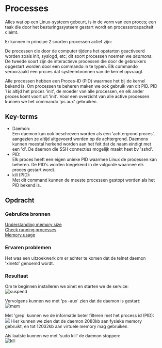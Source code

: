 # Processes

Alles wat op een Linux-systeem gebeurt, is in de vorm van een proces; een taak die door het besturingssysteem gestart wordt en processorcapaciteit claimt.

Er kunnen in principe 2 soorten processen actief zijn:

De processen die door de computer tijdens het opstarten geactiveerd worden zoals init, syslogd, etc; dit soort processen noemen we *deamons*.  
De tweede soort zijn de interactieve processen die door de gebruikers opgestart worden door een commando in te typen. Elk commando veroorzaakt een proces dat systeembronnen van de kernel opvraagt.  

Alle processen hebben een Proces-ID (PID) waarmee het bij de kernel bekend is. Om processen te beheren maken we ook gebruik van dit PID. PID 1 is altijd het proces 'init', de moeder van alle processen, en elk ander proces komt voort uit 'init'. Voor een overzicht van alle active processen kunnen we het commando 'ps aux' gebruiken.


## Key-terms
- Daemon:  
Een daemon kan ook beschreven worden als een 'achtergrond proces', aangezien ze altijd uitgevoerd worden op de achtergrond. Daemons kunnen meestal herkend worden aan het feit dat de naam eindigt met een 'd'. De daemon die SSH connecties mogelijk maakt heet bv 'sshd'.
- PID:  
Elk proces heeft een eigen unieke PID waarmee Linux de processen kan beheren. De PID's worden toegekend in de volgorde waarmee elk proces gestart wordt. 
- kill (PID):  
Met dit command kunnen de meeste processen gestopt worden als het PID bekend is.

## Opdracht
### Gebruikte bronnen
[Understanding memory size](https://www.baeldung.com/linux/resident-set-vs-virtual-memory-size)  
[Check running processes](https://www.cyberciti.biz/faq/how-to-check-running-process-in-ubuntu-linux-using-command-line/)  
[Memory usage](https://linuxhint.com/check_memory_usage_process_linux/)  

### Ervaren problemen
Het was een uitzoekwerk om er achter te komen dat de telnet daemon 'xinetd' genoemd wordt. 

### Resultaat
Om te beginnen installeren we xinet en starten we de service:  
![[suspend](..\00_includes\Linux_pics\6\inetd_install.png)](https://github.com/techgrounds/techgrounds-Mynamewastakenwastaken/blob/main/00_includes/Linux_pics/6/inetd_install.png?raw=true)  

Vervolgens kunnen we met 'ps -aux' zien dat de daemon is gestart:  
![[mem](..\00_includes\Linux_pics\6\xinet.png)  ](https://github.com/techgrounds/techgrounds-Mynamewastakenwastaken/blob/main/00_includes/Linux_pics/6/xinet.png?raw=true)

Met 'grep' kunnen we de informatie beter filteren met het process id (PID):  
![[](..\00_includes\Linux_pics\6\xinet_grep.png)  ](https://github.com/techgrounds/techgrounds-Mynamewastakenwastaken/blob/main/00_includes/Linux_pics/6/xinet_grep.png?raw=true)
Hier kunnen we zien dat de daemon 2080kb aan fysieke memory gebruikt, en tot 12032kb aan virtuele memory mag gebruiken.

Als laatste kunnen we met 'sudo kill' de daemon stoppen:  
![[kill](..\00_includes\Linux_pics\6\xinet_kill.png)](https://github.com/techgrounds/techgrounds-Mynamewastakenwastaken/blob/main/00_includes/Linux_pics/6/xinet_kill.png?raw=true)
